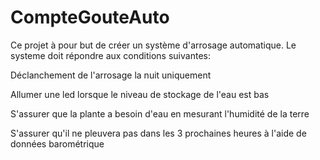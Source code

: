 # CompteGouteAuto
Ce projet à pour but de créer un système d'arrosage automatique.
Le systeme doit répondre aux conditions suivantes:

Déclanchement de l'arrosage la nuit uniquement

Allumer une led lorsque le niveau de stockage de l'eau est bas

S'assurer que la plante a besoin d'eau en mesurant l'humidité de la terre

S'assurer qu'il ne pleuvera pas dans les 3 prochaines heures à l'aide de données barométrique

